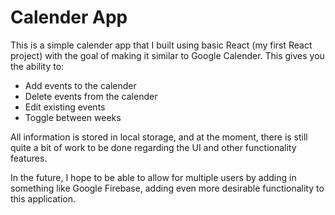 # Calender App
This is a simple calender app that I built using basic React (my first React project) with the goal of making it similar to Google Calender. This gives you the ability to:
- Add events to the calender
- Delete events from the calender
- Edit existing events
- Toggle between weeks

All information is stored in local storage, and at the moment, there is still quite a bit of work to be done regarding the UI and other functionality features.

In the future, I hope to be able to allow for multiple users by adding in something like Google Firebase, adding even more desirable functionality to this application.